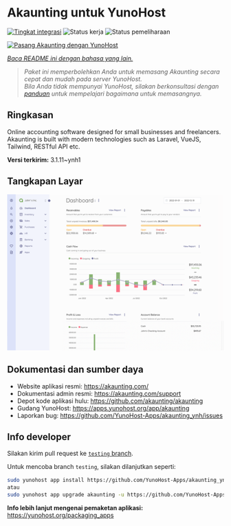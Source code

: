 <!--
N.B.: README ini dibuat secara otomatis oleh <https://github.com/YunoHost/apps/tree/master/tools/readme_generator>
Ini TIDAK boleh diedit dengan tangan.
-->

# Akaunting untuk YunoHost

[![Tingkat integrasi](https://dash.yunohost.org/integration/akaunting.svg)](https://ci-apps.yunohost.org/ci/apps/akaunting/) ![Status kerja](https://ci-apps.yunohost.org/ci/badges/akaunting.status.svg) ![Status pemeliharaan](https://ci-apps.yunohost.org/ci/badges/akaunting.maintain.svg)

[![Pasang Akaunting dengan YunoHost](https://install-app.yunohost.org/install-with-yunohost.svg)](https://install-app.yunohost.org/?app=akaunting)

*[Baca README ini dengan bahasa yang lain.](./ALL_README.md)*

> *Paket ini memperbolehkan Anda untuk memasang Akaunting secara cepat dan mudah pada server YunoHost.*  
> *Bila Anda tidak mempunyai YunoHost, silakan berkonsultasi dengan [panduan](https://yunohost.org/install) untuk mempelajari bagaimana untuk memasangnya.*

## Ringkasan

Online accounting software designed for small businesses and freelancers. Akaunting is built with modern technologies such as Laravel, VueJS, Tailwind, RESTful API etc.

**Versi terkirim:** 3.1.11~ynh1

## Tangkapan Layar

![Tangkapan Layar pada Akaunting](./doc/screenshots/screenshot.png)

## Dokumentasi dan sumber daya

- Website aplikasi resmi: <https://akaunting.com/>
- Dokumentasi admin resmi: <https://akaunting.com/support>
- Depot kode aplikasi hulu: <https://github.com/akaunting/akaunting>
- Gudang YunoHost: <https://apps.yunohost.org/app/akaunting>
- Laporkan bug: <https://github.com/YunoHost-Apps/akaunting_ynh/issues>

## Info developer

Silakan kirim pull request ke [`testing` branch](https://github.com/YunoHost-Apps/akaunting_ynh/tree/testing).

Untuk mencoba branch `testing`, silakan dilanjutkan seperti:

```bash
sudo yunohost app install https://github.com/YunoHost-Apps/akaunting_ynh/tree/testing --debug
atau
sudo yunohost app upgrade akaunting -u https://github.com/YunoHost-Apps/akaunting_ynh/tree/testing --debug
```

**Info lebih lanjut mengenai pemaketan aplikasi:** <https://yunohost.org/packaging_apps>
